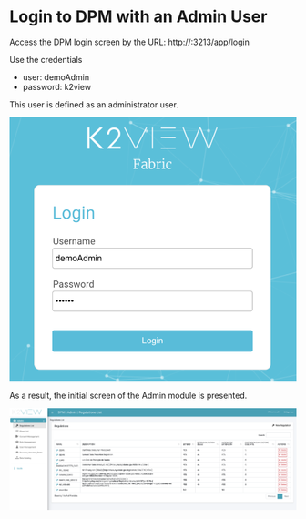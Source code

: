 # Login to DPM with an Admin User

Access the DPM login screen by the URL: http://<your ip address>:3213/app/login

Use the credentials 

- user: demoAdmin 
- password: k2view

This user  is defined as an administrator user. 

![image](/articles/demo_project/DPM_Demo_Project/images/01_DSAR_Login_Admin.png)

As a result, the initial screen of the Admin module is presented. 
 
![image](/articles/demo_project/DPM_Demo_Project/images/01_DSAR_Regulation_list_screen.png)
